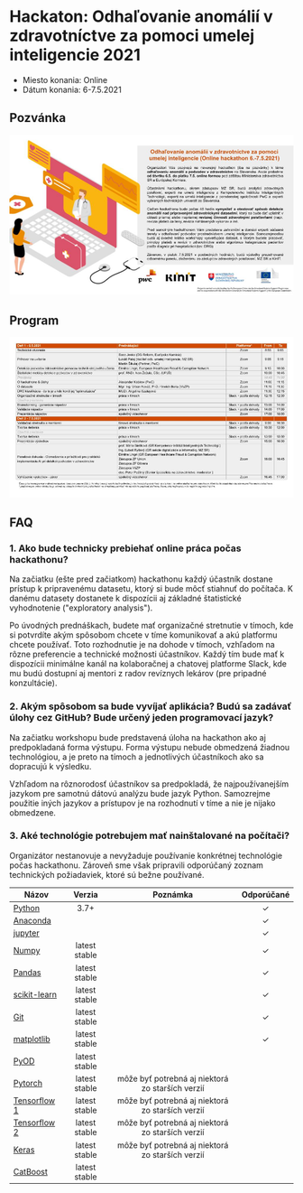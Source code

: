 # Hackaton: Odhaľovanie anomálií v zdravotníctve za pomoci umelej inteligencie 2021

- Miesto konania: Online
- Dátum konania: 6-7.5.2021

## Pozvánka
![Invitation](images/invitation.jpg)

## Program
![Program](images/program.jpg)

## FAQ

### 1. Ako bude technicky prebiehať online práca počas hackathonu?

Na začiatku (ešte pred začiatkom) hackathonu každý účastník dostane prístup k pripravenému datasetu, ktorý si bude môcť stiahnuť do počítača. K danému datasety dostanete k dispozícii aj základné štatistické vyhodnotenie ("exploratory analysis"). 

Po úvodných prednáškach, budete mať organizačné stretnutie v tímoch, kde si potvrdíte akým spôsobom chcete v tíme komunikovať a akú platformu chcete používať. Toto rozhodnutie je na dohode v tímoch, vzhľadom na rôzne preferencie a technické možnosti účastníkov. Každý tím bude mať k dispozícii minimálne kanál na kolaboračnej a chatovej platforme Slack, kde mu budú dostupní aj mentori z radov revíznych lekárov (pre pripadné konzultácie).

### 2. Akým spôsobom sa bude vyvíjať aplikácia? Budú sa zadávať úlohy cez GitHub? Bude určený jeden programovací jazyk?

Na začiatku workshopu bude predstavená úloha na hackathon ako aj predpokladaná forma výstupu. Forma výstupu nebude obmedzená žiadnou technológiou, a je preto na tímoch a jednotlivých účastníkoch ako sa dopracujú k výsledku.

Vzhľadom na rôznorodosť účastníkov sa predpokladá, že najpoužívanejším jazykom pre samotnú dátovú analýzu bude jazyk Python. Samozrejme použitie iných jazykov a prístupov je na rozhodnutí v tíme a nie je nijako obmedzene.

### 3. Aké technológie potrebujem mať nainštalované na počítači? 

Organizátor nestanovuje a nevyžaduje používanie konkrétnej technológie počas hackathonu. Zároveň sme však pripravili odporúčaný zoznam technických požiadaviek, ktoré sú bežne používané.

| Názov        | Verzia       | Poznámka  | Odporúčané 
| ------------ |:------------:|:---------:|:---------:    
| [Python](https://www.python.org/)                 |	3.7+		    |    |  &check;   
| [Anaconda](https://www.anaconda.com/)             |		            |    |  &check;	
| [jupyter](https://jupyter.org/)                   |			        |    |  &check;   
| [Numpy](https://numpy.org/)                       |	latest stable	|    |  &check;	
| [Pandas](https://pandas.pydata.org/)              |   latest stable	|    |  &check;	
| [scikit-learn](https://scikit-learn.org/)         |	latest stable	|    |  &check;	
| [Git](https://git-scm.com/)                       |	latest stable	|    |  &check;	
| [matplotlib](https://matplotlib.org/)             |	latest stable	|    |  &check;	
| [PyOD](https://pyod.readthedocs.io/en/latest/#)   |	latest stable	|    	
| [Pytorch](https://pytorch.org/)                   |	latest stable	|   môže byť potrebná aj niektorá zo starších verzií     	
| [Tensorflow 1](https://www.tensorflow.org/)       |   latest stable	|   môže byť potrebná aj niektorá zo starších verzií     
| [Tensorflow 2](https://www.tensorflow.org/)       |	latest stable	|   môže byť potrebná aj niektorá zo starších verzií     
| [Keras](https://keras.io/)                        |	latest stable	|   môže byť potrebná aj niektorá zo starších verzií     
| [CatBoost](https://catboost.ai/)                  |	latest stable   |         
